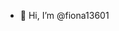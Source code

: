 - 👋 Hi, I’m @fiona13601

<!---
fiona13601/fiona13601 is a ✨ special ✨ repository because its `README.md` (this file) appears on your GitHub profile.
You can click the Preview link to take a look at your changes.
--->
